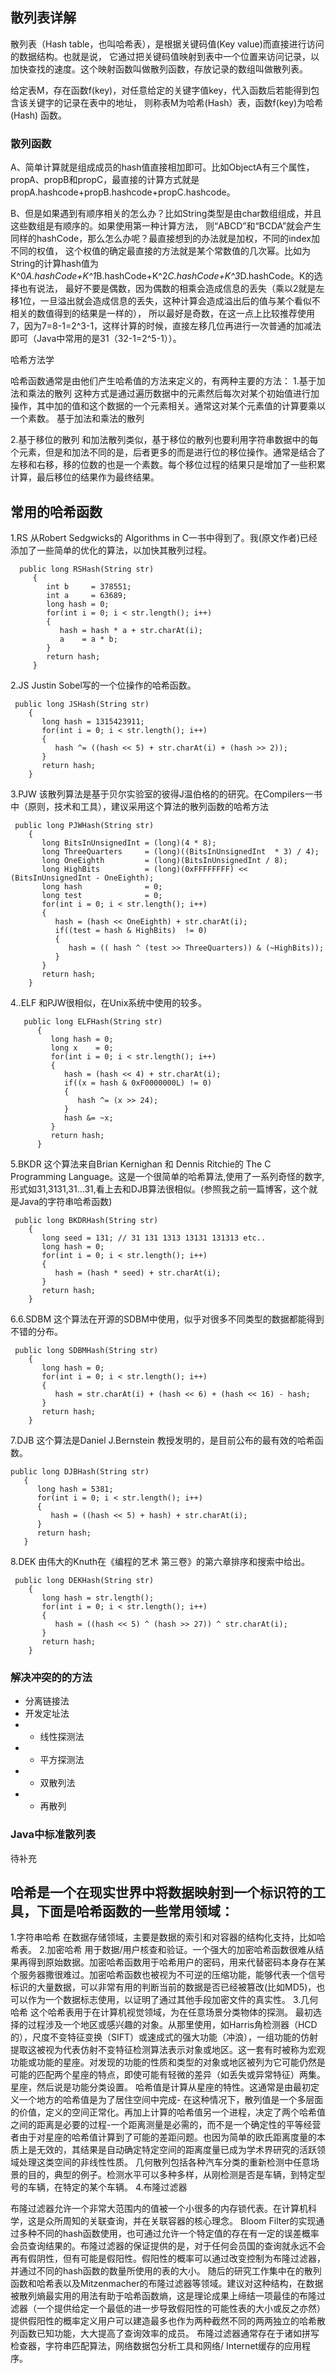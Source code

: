 ## 散列表详解


散列表（Hash table，也叫哈希表），是根据关键码值(Key value)而直接进行访问的数据结构。也就是说，
它通过把关键码值映射到表中一个位置来访问记录，以加快查找的速度。这个映射函数叫做散列函数，存放记录的数组叫做散列表。


给定表M，存在函数f(key)，对任意给定的关键字值key，代入函数后若能得到包含该关键字的记录在表中的地址，
则称表M为哈希(Hash）表，函数f(key)为哈希(Hash) 函数。


### 散列函数


  A、简单计算就是组成成员的hash值直接相加即可。比如ObjectA有三个属性，propA、propB和propC，最直接的计算方式就是propA.hashcode+propB.hashcode+propC.hashcode。
 
  B、但是如果遇到有顺序相关的怎么办？比如String类型是由char数组组成，并且这些数组是有顺序的。如果使用第一种计算方法，
  则“ABCD”和“BCDA”就会产生同样的hashCode，那么怎么办呢？最直接想到的办法就是加权，不同的index加不同的权值，
  这个权值的确定最直接的方法就是某个常数值的几次幂。比如为String的计算hash值为K^0*A.hashCode+K^1*B.hashCode+K^2*C.hashCode+K^3*D.hashCode。K的选择也有说法，
  最好不要是偶数，因为偶数的相乘会造成信息的丢失（乘以2就是左移1位，一旦溢出就会造成信息的丢失，这种计算会造成溢出后的值与某个看似不相关的数值得到的结果是一样的），
  所以最好是奇数，在这一点上比较推荐使用7，因为7=8-1=2^3-1，这样计算的时候，直接左移几位再进行一次普通的加减法即可（Java中常用的是31（32-1=2^5-1））。
  
  
  
  哈希方法学
  
  哈希函数通常是由他们产生哈希值的方法来定义的，有两种主要的方法：
  1.基于加法和乘法的散列
  这种方式是通过遍历数据中的元素然后每次对某个初始值进行加操作，其中加的值和这个数据的一个元素相关。通常这对某个元素值的计算要乘以一个素数。
  基于加法和乘法的散列
   
  2.基于移位的散列 
  和加法散列类似，基于移位的散列也要利用字符串数据中的每个元素，但是和加法不同的是，后者更多的而是进行位的移位操作。通常是结合了左移和右移，移的位数的也是一个素数。每个移位过程的结果只是增加了一些积累计算，最后移位的结果作为最终结果。
  
  ## 常用的哈希函数
  1.RS 
  从Robert Sedgwicks的 Algorithms in C一书中得到了。我(原文作者)已经添加了一些简单的优化的算法，以加快其散列过程。
 
 
  
      public long RSHash(String str)  
         {  
            int b     = 378551;  
            int a     = 63689;  
            long hash = 0;  
            for(int i = 0; i < str.length(); i++)  
            {  
               hash = hash * a + str.charAt(i);  
               a    = a * b;  
            }  
            return hash;  
         }  
   2.JS Justin Sobel写的一个位操作的哈希函数。
 
     public long JSHash(String str)  
        {  
           long hash = 1315423911;  
           for(int i = 0; i < str.length(); i++)  
           {  
              hash ^= ((hash << 5) + str.charAt(i) + (hash >> 2));  
           }  
           return hash;  
        }  
   3.PJW 
     该散列算法是基于贝尔实验室的彼得J温伯格的的研究。在Compilers一书中（原则，技术和工具），建议采用这个算法的散列函数的哈希方法
     
     public long PJWHash(String str)  
        {  
           long BitsInUnsignedInt = (long)(4 * 8);  
           long ThreeQuarters     = (long)((BitsInUnsignedInt  * 3) / 4);  
           long OneEighth         = (long)(BitsInUnsignedInt / 8);  
           long HighBits          = (long)(0xFFFFFFFF) << (BitsInUnsignedInt - OneEighth);  
           long hash              = 0;  
           long test              = 0;  
           for(int i = 0; i < str.length(); i++)  
           {  
              hash = (hash << OneEighth) + str.charAt(i);  
              if((test = hash & HighBits)  != 0)  
              {  
                 hash = (( hash ^ (test >> ThreeQuarters)) & (~HighBits));  
              }  
           }  
           return hash;  
        }
   4..ELF 和PJW很相似，在Unix系统中使用的较多。
   
       public long ELFHash(String str)  
          {  
             long hash = 0;  
             long x    = 0;  
             for(int i = 0; i < str.length(); i++)  
             {  
                hash = (hash << 4) + str.charAt(i);  
                if((x = hash & 0xF0000000L) != 0)  
                {  
                   hash ^= (x >> 24);  
                }  
                hash &= ~x;  
             }  
             return hash;  
          }  
   5.BKDR 这个算法来自Brian Kernighan 和 Dennis Ritchie的 The C Programming Language。这是一个很简单的哈希算法,使用了一系列奇怪的数字,形式如31,3131,31...31,看上去和DJB算法很相似。(参照我之前一篇博客，这个就是Java的字符串哈希函数)
     
     public long BKDRHash(String str)  
        {  
           long seed = 131; // 31 131 1313 13131 131313 etc..  
           long hash = 0;  
           for(int i = 0; i < str.length(); i++)  
           {  
              hash = (hash * seed) + str.charAt(i);  
           }  
           return hash;  
        }  
   6.6.SDBM
     这个算法在开源的SDBM中使用，似乎对很多不同类型的数据都能得到不错的分布。
   
     public long SDBMHash(String str)  
        {  
           long hash = 0;  
           for(int i = 0; i < str.length(); i++)  
           {  
              hash = str.charAt(i) + (hash << 6) + (hash << 16) - hash;  
           }  
           return hash;  
        } 
   7.DJB
    这个算法是Daniel J.Bernstein 教授发明的，是目前公布的最有效的哈希函数。
    
    public long DJBHash(String str)  
       {  
          long hash = 5381;  
          for(int i = 0; i < str.length(); i++)  
          {  
             hash = ((hash << 5) + hash) + str.charAt(i);  
          }  
          return hash;  
       }  

   8.DEK
     由伟大的Knuth在《编程的艺术 第三卷》的第六章排序和搜索中给出。
     
     public long DEKHash(String str)  
        {  
           long hash = str.length();  
           for(int i = 0; i < str.length(); i++)  
           {  
              hash = ((hash << 5) ^ (hash >> 27)) ^ str.charAt(i);  
           }  
           return hash;  
        }  
### 解决冲突的的方法

- 分离链接法
- 开发定址法
- - 线性探测法
- - 平方探测法
- - 双散列法
- - 再散列


### Java中标准散列表
   待补充
   
   
   
## 哈希是一个在现实世界中将数据映射到一个标识符的工具，下面是哈希函数的一些常用领域：

1.字符串哈希
在数据存储领域，主要是数据的索引和对容器的结构化支持，比如哈希表。
2.加密哈希
用于数据/用户核查和验证。一个强大的加密哈希函数很难从结果再得到原始数据。加密哈希函数用于哈希用户的密码，用来代替密码本身存在某个服务器撒很难过。加密哈希函数也被视为不可逆的压缩功能，能够代表一个信号标识的大量数据，可以非常有用的判断当前的数据是否已经被篡改(比如MD5)，也可以作为一个数据标志使用，以证明了通过其他手段加密文件的真实性。
3.几何哈希
这个哈希表用于在计算机视觉领域，为在任意场景分类物体的探测。
最初选择的过程涉及一个地区或感兴趣的对象。从那里使用，如Harris角检测器（HCD的），尺度不变特征变换（SIFT）或速成式的强大功能（冲浪），一组功能的仿射提取这被视为代表仿射不变特征检测算法表示对象或地区。这一套有时被称为宏观功能或功能的星座。对发现的功能的性质和类型的对象或地区被列为它可能仍然是可能的匹配两个星座的特点，即使可能有轻微的差异（如丢失或异常特征）两集。星座，然后说是功能分类设置。
哈希值是计算从星座的特性。这通常是由最初定义一个地方的哈希值是为了居住空间中完成- 在这种情况下，散列值是一个多层面的价值，定义的空间正常化。再加上计算的哈希值另一个进程，决定了两个哈希值之间的距离是必要的过程-一个距离测量是必需的，而不是一个确定性的平等经营者由于对星座的哈希值计算到了可能的差距问题。也因为简单的欧氏距离度量的本质上是无效的，其结果是自动确定特定空间的距离度量已成为学术界研究的活跃领域处理这类空间的非线性性质。
几何散列包括各种汽车分类的重新检测中任意场景的目的，典型的例子。检测水平可以多种多样，从刚检测是否是车辆，到特定型号的车辆，在特定的某个车辆。
4.布隆过滤器

布隆过滤器允许一个非常大范围内的值被一个小很多的内存锁代表。在计算机科学，这是众所周知的关联查询，并在关联容器的核心理念。
Bloom Filter的实现通过多种不同的hash函数使用，也可通过允许一个特定值的存在有一定的误差概率会员查询结果的。布隆过滤器的保证提供的是，对于任何会员国的查询就永远不会再有假阴性，但有可能是假阳性。假阳性的概率可以通过改变控制为布隆过滤器，并通过不同的hash函数的数量所使用的表的大小。
随后的研究工作集中在的散列函数和哈希表以及Mitzenmacher的布隆过滤器等领域。建议对这种结构，在数据被散列熵最实用的用法有助于哈希函数熵，这是理论成果上缔结一项最佳的布隆过滤器（一个提供给定一个最低的进一步导致假阳性的可能性表的大小或反之亦然）提供假阳性的概率定义用户可以建造最多也作为两种截然不同的两两独立的哈希散列函数已知功能，大大提高了查询效率的成员。
布隆过滤器通常存在于诸如拼写检查器，字符串匹配算法，网络数据包分析工具和网络/ Internet缓存的应用程序。